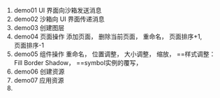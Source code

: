 1. demo01 UI 界面向沙箱发送消息 
2. demo02 沙箱向 UI 界面传递消息
3. demo03 创建图层 
4. demo04 页面操作 
   添加页面， 
   删除当前页面， 
   重命名，
   页面排序+1,  
   页面排序-1 
5. demo05 组件操作 
   重命名， 
   位置调整， 
   大小调整， 
   缩放，
   ==样式调整： Fill Border Shadow，
   ==symbol实例的覆写，
6. demo06 创建资源
7. demo07 应用资源
8. 